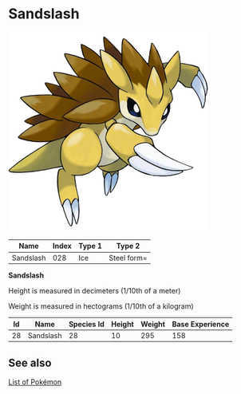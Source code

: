 # Sandslash


![Sandslash](images/028.png)

| **Name** | **Index** | **Type 1** | **Type 2** |
|----|----|----|----|
| Sandslash | 028 | Ice | Steel form= |

**Sandslash** 


Height is measured in decimeters (1/10th of a meter)

Weight is measured in hectograms (1/10th of a kilogram)

| **Id** | **Name** | **Species Id** | **Height** | **Weight** | **Base Experience** |
|--------|----------|----------------|------------|------------|---------------------|
| 28 | Sandslash | 28 | 10 | 295 | 158 |


## See also

[List of Pokémon](../pokemon.md)

